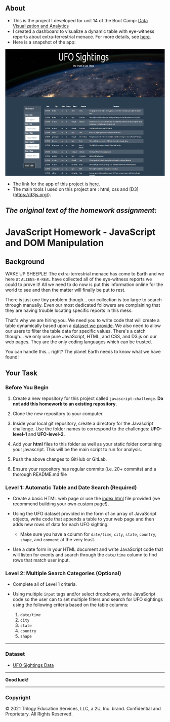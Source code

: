 ## About
   - This is the project I developed for unit 14 of the Boot Camp: [Data Visualization and Analytics](https://bootcamp.uncc.edu/data/)
   - I created a dashboard to visualize a dynamic table with eye-witness reports about extra-terrestrial menace. For more details, see [here](#the-original-text-of-the-homework-assignment).
   - Here is a snapshot of the app: 
<img src="UFO-level-2/static/images/UFO.png" width="600" height="400">

   - The link for the app of this project is [here](https://luiserojas74.github.io/javascript-challenge/UFO-level-2/).
   - The main tools I used on this project are : html, css and [D3] (https://d3js.org/).
   



## **_The original text of the homework assignment:_** 

# JavaScript Homework - JavaScript and DOM Manipulation

## Background

WAKE UP SHEEPLE! The extra-terrestrial menace has come to Earth and we here at `ALIENS-R-REAL` have collected all of the eye-witness reports we could to prove it! All we need to do now is put this information online for the world to see and then the matter will finally be put to rest.

There is just one tiny problem though... our collection is too large to search through manually. Even our most dedicated followers are complaining that they are having trouble locating specific reports in this mess.

That's why we are hiring you. We need you to write code that will create a table dynamically based upon a [dataset we provide](StarterCode/static/js/data.js). We also need to allow our users to filter the table data for specific values. There's a catch though... we only use pure JavaScript, HTML, and CSS, and D3.js on our web pages. They are the only coding languages which can be trusted.

You can handle this... right? The planet Earth needs to know what we have found!

## Your Task

### Before You Begin

1. Create a new repository for this project called `javascript-challenge`. **Do not add this homework to an existing repository**.

2. Clone the new repository to your computer.

3. Inside your local git repository, create a directory for the Javascript challenge. Use the folder names to correspond to the challenges: **UFO-level-1** and **UFO-level-2**.

4. Add your **html** files to this folder as well as your static folder containing your javascript. This will be the main script to run for analysis.

5. Push the above changes to GitHub or GitLab.

6. Ensure your repository has regular commits (i.e. 20+ commits) and a thorough README.md file

### Level 1: Automatic Table and Date Search (Required)

* Create a basic HTML web page or use the [index.html](StarterCode/index.html) file provided (we recommend building your own custom page!).

* Using the UFO dataset provided in the form of an array of JavaScript objects, write code that appends a table to your web page and then adds new rows of data for each UFO sighting.

  * Make sure you have a column for `date/time`, `city`, `state`, `country`, `shape`, and `comment` at the very least.

* Use a date form in your HTML document and write JavaScript code that will listen for events and search through the `date/time` column to find rows that match user input.

### Level 2: Multiple Search Categories (Optional)

* Complete all of Level 1 criteria.

* Using multiple `input` tags and/or select dropdowns, write JavaScript code so the user can to set multiple filters and search for UFO sightings using the following criteria based on the table columns:

  1. `date/time`
  2. `city`
  3. `state`
  4. `country`
  5. `shape`

- - -

### Dataset

* [UFO Sightings Data](StarterCode/static/js/data.js)

- - -

**Good luck!**

- - -

### Copyright

© 2021 Trilogy Education Services, LLC, a 2U, Inc. brand. Confidential and Proprietary. All Rights Reserved.
